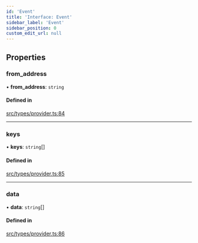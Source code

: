 ```yaml
---
id: 'Event'
title: 'Interface: Event'
sidebar_label: 'Event'
sidebar_position: 0
custom_edit_url: null
---
```


## Properties

### from_address

• **from_address**: `string`

#### Defined in

[src/types/provider.ts:84](https://github.com/0xs34n/starknet.js/blob/v5.5.0/src/types/provider.ts#L84)

---

### keys

• **keys**: `string`[]

#### Defined in

[src/types/provider.ts:85](https://github.com/0xs34n/starknet.js/blob/v5.5.0/src/types/provider.ts#L85)

---

### data

• **data**: `string`[]

#### Defined in

[src/types/provider.ts:86](https://github.com/0xs34n/starknet.js/blob/v5.5.0/src/types/provider.ts#L86)
